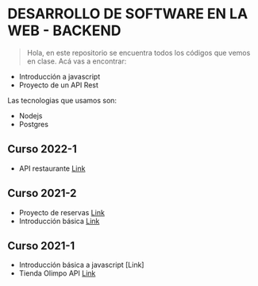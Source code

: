 # DESARROLLO DE SOFTWARE EN LA WEB - BACKEND

> Hola, en este repositorio se encuentra todos los códigos que vemos en clase. Acá vas a encontrar:

- Introducción a javascript
- Proyecto de un API Rest

Las tecnologias que usamos son:

- Nodejs
- Postgres

## Curso 2022-1

- API restaurante [Link](https://github.com/saurmo/desarrollo-web-backend/tree/curso-2022-1-api-restaurante)

## Curso 2021-2

- Proyecto de reservas [Link](https://github.com/saurmo/desarrollo-web-backend/tree/curso-2021-2-api)
- Introducción básica [Link](https://github.com/saurmo/desarrollo-web-backend/tree/curso-2021-2-intro)

## Curso 2021-1

- Introducción básica a javascript [Link]
- Tienda Olimpo API [Link](https://github.com/saurmo/desarrollo-web-backend/tree/2021-1-tienda-olimpo-api)
